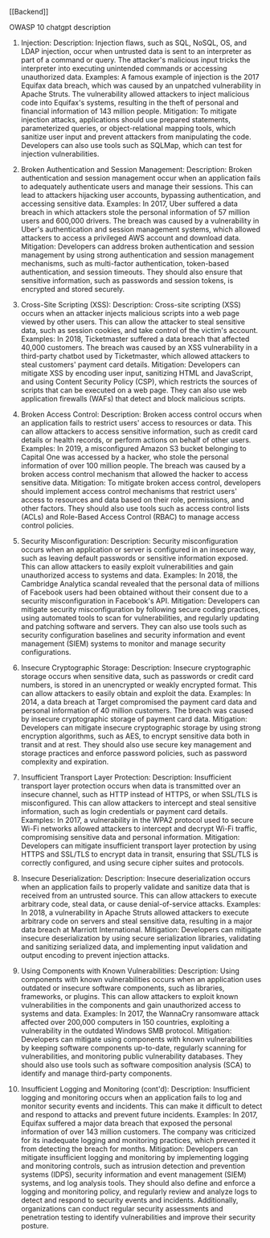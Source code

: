 [[Backend]]

OWASP 10
chatgpt description

1.  Injection: Description: Injection flaws, such as SQL, NoSQL, OS, and LDAP injection, occur when untrusted data is sent to an interpreter as part of a command or query. The attacker's malicious input tricks the interpreter into executing unintended commands or accessing unauthorized data. Examples: A famous example of injection is the 2017 Equifax data breach, which was caused by an unpatched vulnerability in Apache Struts. The vulnerability allowed attackers to inject malicious code into Equifax's systems, resulting in the theft of personal and financial information of 143 million people. Mitigation: To mitigate injection attacks, applications should use prepared statements, parameterized queries, or object-relational mapping tools, which sanitize user input and prevent attackers from manipulating the code. Developers can also use tools such as SQLMap, which can test for injection vulnerabilities.
    
2.  Broken Authentication and Session Management: Description: Broken authentication and session management occur when an application fails to adequately authenticate users and manage their sessions. This can lead to attackers hijacking user accounts, bypassing authentication, and accessing sensitive data. Examples: In 2017, Uber suffered a data breach in which attackers stole the personal information of 57 million users and 600,000 drivers. The breach was caused by a vulnerability in Uber's authentication and session management systems, which allowed attackers to access a privileged AWS account and download data. Mitigation: Developers can address broken authentication and session management by using strong authentication and session management mechanisms, such as multi-factor authentication, token-based authentication, and session timeouts. They should also ensure that sensitive information, such as passwords and session tokens, is encrypted and stored securely.
    
3.  Cross-Site Scripting (XSS): Description: Cross-site scripting (XSS) occurs when an attacker injects malicious scripts into a web page viewed by other users. This can allow the attacker to steal sensitive data, such as session cookies, and take control of the victim's account. Examples: In 2018, Ticketmaster suffered a data breach that affected 40,000 customers. The breach was caused by an XSS vulnerability in a third-party chatbot used by Ticketmaster, which allowed attackers to steal customers' payment card details. Mitigation: Developers can mitigate XSS by encoding user input, sanitizing HTML and JavaScript, and using Content Security Policy (CSP), which restricts the sources of scripts that can be executed on a web page. They can also use web application firewalls (WAFs) that detect and block malicious scripts.
    
4.  Broken Access Control: Description: Broken access control occurs when an application fails to restrict users' access to resources or data. This can allow attackers to access sensitive information, such as credit card details or health records, or perform actions on behalf of other users. Examples: In 2019, a misconfigured Amazon S3 bucket belonging to Capital One was accessed by a hacker, who stole the personal information of over 100 million people. The breach was caused by a broken access control mechanism that allowed the hacker to access sensitive data. Mitigation: To mitigate broken access control, developers should implement access control mechanisms that restrict users' access to resources and data based on their role, permissions, and other factors. They should also use tools such as access control lists (ACLs) and Role-Based Access Control (RBAC) to manage access control policies.

5.  Security Misconfiguration: Description: Security misconfiguration occurs when an application or server is configured in an insecure way, such as leaving default passwords or sensitive information exposed. This can allow attackers to easily exploit vulnerabilities and gain unauthorized access to systems and data. Examples: In 2018, the Cambridge Analytica scandal revealed that the personal data of millions of Facebook users had been obtained without their consent due to a security misconfiguration in Facebook's API. Mitigation: Developers can mitigate security misconfiguration by following secure coding practices, using automated tools to scan for vulnerabilities, and regularly updating and patching software and servers. They can also use tools such as security configuration baselines and security information and event management (SIEM) systems to monitor and manage security configurations.
    
6.  Insecure Cryptographic Storage: Description: Insecure cryptographic storage occurs when sensitive data, such as passwords or credit card numbers, is stored in an unencrypted or weakly encrypted format. This can allow attackers to easily obtain and exploit the data. Examples: In 2014, a data breach at Target compromised the payment card data and personal information of 40 million customers. The breach was caused by insecure cryptographic storage of payment card data. Mitigation: Developers can mitigate insecure cryptographic storage by using strong encryption algorithms, such as AES, to encrypt sensitive data both in transit and at rest. They should also use secure key management and storage practices and enforce password policies, such as password complexity and expiration.
    
7.  Insufficient Transport Layer Protection: Description: Insufficient transport layer protection occurs when data is transmitted over an insecure channel, such as HTTP instead of HTTPS, or when SSL/TLS is misconfigured. This can allow attackers to intercept and steal sensitive information, such as login credentials or payment card details. Examples: In 2017, a vulnerability in the WPA2 protocol used to secure Wi-Fi networks allowed attackers to intercept and decrypt Wi-Fi traffic, compromising sensitive data and personal information. Mitigation: Developers can mitigate insufficient transport layer protection by using HTTPS and SSL/TLS to encrypt data in transit, ensuring that SSL/TLS is correctly configured, and using secure cipher suites and protocols.
    
8.  Insecure Deserialization: Description: Insecure deserialization occurs when an application fails to properly validate and sanitize data that is received from an untrusted source. This can allow attackers to execute arbitrary code, steal data, or cause denial-of-service attacks. Examples: In 2018, a vulnerability in Apache Struts allowed attackers to execute arbitrary code on servers and steal sensitive data, resulting in a major data breach at Marriott International. Mitigation: Developers can mitigate insecure deserialization by using secure serialization libraries, validating and sanitizing serialized data, and implementing input validation and output encoding to prevent injection attacks.
    
9.  Using Components with Known Vulnerabilities: Description: Using components with known vulnerabilities occurs when an application uses outdated or insecure software components, such as libraries, frameworks, or plugins. This can allow attackers to exploit known vulnerabilities in the components and gain unauthorized access to systems and data. Examples: In 2017, the WannaCry ransomware attack affected over 200,000 computers in 150 countries, exploiting a vulnerability in the outdated Windows SMB protocol. Mitigation: Developers can mitigate using components with known vulnerabilities by keeping software components up-to-date, regularly scanning for vulnerabilities, and monitoring public vulnerability databases. They should also use tools such as software composition analysis (SCA) to identify and manage third-party components.

10.  Insufficient Logging and Monitoring (cont'd): Description: Insufficient logging and monitoring occurs when an application fails to log and monitor security events and incidents. This can make it difficult to detect and respond to attacks and prevent future incidents. Examples: In 2017, Equifax suffered a major data breach that exposed the personal information of over 143 million customers. The company was criticized for its inadequate logging and monitoring practices, which prevented it from detecting the breach for months. Mitigation: Developers can mitigate insufficient logging and monitoring by implementing logging and monitoring controls, such as intrusion detection and prevention systems (IDPS), security information and event management (SIEM) systems, and log analysis tools. They should also define and enforce a logging and monitoring policy, and regularly review and analyze logs to detect and respond to security events and incidents. Additionally, organizations can conduct regular security assessments and penetration testing to identify vulnerabilities and improve their security posture.